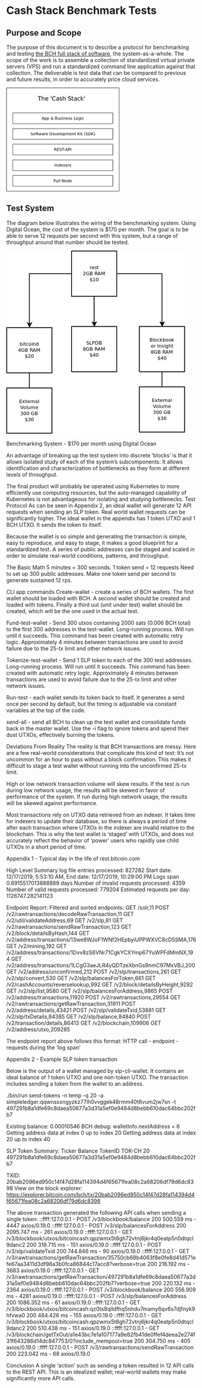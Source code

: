 # Cash Stack Benchmark Tests


## Purpose and Scope
The purpose of this document is to describe a protocol for benchmarking and testing [the BCH full stack of software](https://troutsblog.com/research/bitcoin-cash/how-to-bch-full-stack-developer), the system-as-a-whole. The scope of the work is to assemble a collection of standardized virtual private servers (VPS) and run a standardized command line application against that collection. The deliverable is test data that can be compared to previous and future results, in order to accurately price cloud services.

![The 'Cash Stack' Software Stack](./cash-stack.jpeg)

## Test System
The diagram below illustrates the wiring of the benchmarking system. Using Digital Ocean, the cost of the system is $170 per month. The goal is to be able to serve 12 requests per second with this system, but a range of throughput around that number should be tested.

![Benchmarking System - $170 per month using Digital Ocean](./benchmark-system.jpeg)

Benchmarking System - $170 per month using Digital Ocean

An advantage of breaking up the test system into discrete ‘blocks’ is that it allows isolated study of each of the system’s subcomponents. It allows identification and characterization of bottlenecks as they form at different levels of throughput.

The final product will probably be operated using Kubernetes to more efficiently use computing resources, but the auto-managed capability of Kubernetes is not advantageous for isolating and studying bottlenecks.
Test Protocol
As can be seen in Appendix 2, an ideal wallet will generate 12 API requests when sending an SLP token. Real world wallet requests can be significantly higher. The ideal wallet in the appendix has 1 token UTXO and 1 BCH UTXO. It sends the token to itself.

Because the wallet is so simple and generating the transaction is simple, easy to reproduce, and easy to stage, it makes a good blueprint for a standardized test. A series of public addresses can be staged and scaled in order to simulate real-world conditions, patterns, and throughput.


The Basic Math
5 minutes = 300 seconds.
1 token send = 12 requests
Need to set up 300 public addresses. Make one token send per second to generate sustained 12 rps.

CLI app commands
Create-wallet - create a series of BCH wallets. The first wallet should be loaded with BCH. A second wallet should be created and loaded with tokens. Finally a third uut (unit under test) wallet should be created, which will be the one used in the actual test.


Fund-test-wallet - Send 300 utxos containing 2000 sats (0.006 BCH total) to the first 300 addresses in the test-wallet. Long-running process. Will run until it succeeds.
This command has been created with automatic retry logic. Approximately 4 minutes between transactions are used to avoid failure due to the 25-tx limit and other network issues.


Tokenize-test-wallet - Send 1 SLP token to each of the 300 test addresses. Long-running process. Will run until it succeeds.
This command has been created with automatic retry logic. Approximately 4 minutes between transactions are used to avoid failure due to the 25-tx limit and other network issues.


Run-test - each wallet sends its token back to itself. It generates a send once per second by default, but the timing is adjustable via constant variables at the top of the code.


send-all - send all BCH to clean up the test wallet and consolidate funds back in the master wallet. Use the -i flag to ignore tokens and spend their dust UTXOs, effectively burning the tokens.

Deviations From Reality
The reality is that BCH transactions are messy. Here are a few real-world considerations that complicate this kind of test:
It’s not uncommon for an hour to pass without a block confirmation. This makes it difficult to stage a test wallet without running into the unconfirmed 25-tx limit.


High or low network transaction volume will skew results. If the test is run during low network usage, the results will be skewed in favor of performance of the system. If run during high network usage, the results will be skewed against performance.


Most transactions rely on UTXO data retrieved from an indexer. It takes time for indexers to update their database, so there is always a period of time after each transaction where UTXOs in the indexer are invalid relative to the blockchain. This is why the test wallet is ‘staged’ with UTXOs, and does not accurately reflect the behavior of ‘power’ users who rapidly use child UTXOs in a short period of time.

Appendix 1 - Typical day in the life of rest.bitcoin.com

High Level Summary
log file entries processed: 827282
Start date: 12/17/2019, 5:53:10 AM, End date: 12/17/2019, 10:29:00 PM
Logs span 0.6915517013888889 days
Number of invalid requests processed: 4359
Number of valid requests processed: 779204
Estimated requests per day: 1126747.282141123

Endpoint Report:
Filtered and sorted endpoints:
GET /solr,11
POST /v2/rawtransactions/decodeRawTransaction,11
GET /v2/util/validateAddress,69
GET /v2/slp,81
GET /v2/rawtransactions/sendRawTransaction,123
GET /v2/block/detailsByHash,144
GET /v2/address/transactions/13we8WJoF1WNf2HEpbyiUPPWXVC8cD5SMA,176
GET /v2/mining,192
GET /v2/address/transactions/1Dvv8zS6VNr71CgkYCXYmp67YuWPFdMmNX,194
GET /v2/address/transactions/1LCgG3aeJLR4yQDTzeXbnGs9nmC97MxVBJ,200
GET /v2/address/unconfirmed,212
POST /v2/slp/transactions,261
GET /v2/slp/convert,530
GET /v2/slp/balancesForToken,661
GET /v2/cashAccounts/reverselookup,992
GET /v2/block/detailsByHeight,9292
GET /v2/slp/list,9580
GET /v2/slp/balancesForAddress,9865
POST /v2/address/transactions,11920
POST /v2/rawtransactions,29554
GET /v2/rawtransactions/getRawTransaction,31911
POST /v2/address/details,43421
POST /v2/slp/validateTxid,53881
GET /v2/slp/txDetails,84385
GET /v2/slp/balance,84840
POST /v2/transaction/details,86413
GET /v2/blockchain,109906
GET /v2/address/utxo,209285

The endpoint report above follows this format:
HTTP call - endpoint - requests during the ‘log span’

Appendix 2 - Example SLP token transaction

Below is the output of a wallet managed by slp-cli-wallet. It contains an ideal balance of 1 token UTXO and one non-token UTXO. The transaction includes sending a token from the wallet to an address.

./bin/run send-tokens -n temp -q 20 -a simpleledger:qqwnssxngyzkz77lh0vvggek48rmm40t6vum2jw7sn -t 497291b8a1dfe69c8daea50677a3d31a5ef0e9484d8bebb610dac64bbc202fb7

Existing balance: 0.00010546 BCH
debug: walletInfo.nextAddress = 6
Getting address data at index 0 up to index 20
Getting address data at index 20 up to index 40

SLP Token Summary:
Ticker Balance TokenID
TOK-CH 20 497291b8a1dfe69c8daea50677a3d31a5ef0e9484d8bebb610dac64bbc202fb7

TXID: 20bab2096ed950c14f47d28fa114394d4f65671fea08c2a68206df79d6dc8398
View on the block explorer: https://explorer.bitcoin.com/bch/tx/20bab2096ed950c14f47d28fa114394d4f65671fea08c2a68206df79d6dc8398



The above transaction generated the following API calls when sending a single token:
::ffff:127.0.0.1 - POST /v3/blockbook/balance 200 500.559 ms - 4447 axios/0.19.0
::ffff:127.0.0.1 - POST /v3/slp/balancesForAddress 200 2095.747 ms - 261 axios/0.19.0
::ffff:127.0.0.1 - GET /v3/blockbook/utxos/bitcoincash:qpzwmx5t8gh72vtnj6jkr4q0eatp5n0dtqcl9danc2 200 319.715 ms - 151 axios/0.19.0
::ffff:127.0.0.1 - POST /v3/slp/validateTxid 200 744.846 ms - 90 axios/0.19.0
::ffff:127.0.0.1 - GET /v3/rawtransactions/getRawTransaction/35750cb68b4063f8e0fe8d41d571efe67aa3411d3df98a3b0fca86844c17acc8?verbose=true 200 216.192 ms - 3683 axios/0.19.0
::ffff:127.0.0.1 - GET /v3/rawtransactions/getRawTransaction/497291b8a1dfe69c8daea50677a3d31a5ef0e9484d8bebb610dac64bbc202fb7?verbose=true 200 220.132 ms - 2364 axios/0.19.0
::ffff:127.0.0.1 - POST /v3/blockbook/balance 200 556.909 ms - 4281 axios/0.19.0
::ffff:127.0.0.1 - POST /v3/slp/balancesForAddress 200 1086.352 ms - 61 axios/0.19.0
::ffff:127.0.0.1 - GET /v3/blockbook/utxos/bitcoincash:qz0ts8qlldfhq5nhdu7mamy6qv6s7djfnyk9hfvwa0 200 484.426 ms - 155 axios/0.19.0
::ffff:127.0.0.1 - GET /v3/blockbook/utxos/bitcoincash:qpzwmx5t8gh72vtnj6jkr4q0eatp5n0dtqcl9danc2 200 510.438 ms - 151 axios/0.19.0
::ffff:127.0.0.1 - GET /v3/blockchain/getTxOut/a1e43bc7e1a107177a9e82fb41de0ffef4deea2e274f31f643286d14dc847753/0?include_mempool=true 200 304.750 ms - 405 axios/0.19.0
::ffff:127.0.0.1 - POST /v3/rawtransactions/sendRawTransaction 200 223.042 ms - 68 axios/0.19.0


Conclusion
A single ‘action’ such as sending a token resulted in 12 API calls to the REST API. This is an idealized wallet; real-world wallets may make significantly more API calls.
